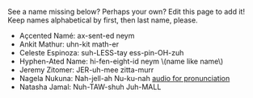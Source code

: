 See a name missing below? Perhaps your own? Edit this page to add it! Keep names alphabetical by first, then last name, please.

- Açcented Namé: ax-sent-ed neym
- Ankit Mathur: uhn-kit math-er
- Celeste Espinoza: suh-LESS-tay ess-pin-OH-zuh
- Hyphen-Ated Name: hi-fen-eight-id neym \\(name like name\\)
- Jeremy Zitomer: JER-uh-mee zitta-murr
- Nagela Nukuna: Nah-jell-ah Nu-ku-nah [audio for pronunciation](https://www.name-coach.com/nagelanukuna-pronounce)
- Natasha Jamal: Nuh-TAW-shuh Juh-MALL
